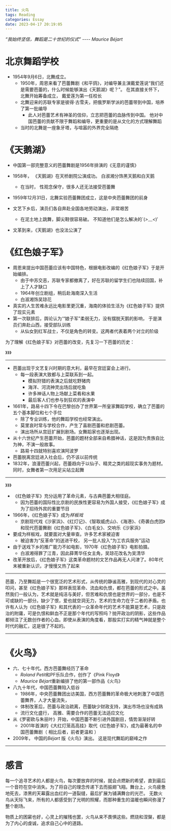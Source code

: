```yaml
---
title: 火鸟
tags: Reading
categories: Essay
date: 2023-04-17 20:19:05
---
```



*“我始终坚信，舞蹈是二十世纪的仪式” ---- Maurice Béjart*

<!--more-->

#    北京舞蹈学校

* 1954年9月6日，北舞成立。
  * 1950年，周恩来看了芭蕾舞剧《和平鸽》，对编导兼主演戴爱莲说“我们还是需要芭蕾的，什么时候能够演出《天鹅湖》呢？”。 在其直接关怀下， 北舞开始筹备成立， 戴爱莲为第一任校长
  * 北舞迎来的苏联专家是彼得·古雪夫，把俄罗斯学派的芭蕾带到中国，培养了第一批编导
    * 此人对芭蕾艺术有神圣的信仰，立志把芭蕾的血脉传到中国。 他对中国芭蕾的贡献不限于舞蹈和编导，更重要的是从文化的方式理解舞蹈
  * 当时的北舞是一座象牙塔，与喧嚣的外界完全隔绝

# 《天鹅湖》

* 中国第一部完整意义的芭蕾舞剧是1956年排演的《无意的谨慎》
* 1958年， 《天鹅湖》在天桥剧院公演成功。 白淑湘分饰黑天鹅和白天鹅
  * 在当时， 性观念保守，很多人还无法接受芭蕾舞

* 1959年12月31日，北舞实验芭蕾舞团成立，这是中央芭蕾舞团的前身

* 文艺下乡后，演员们各自奔赴全国各地劳动演出，非常艰苦
  * 在泥土地上跳舞，脚尖鞋很容易破。 不知道他们是怎么解决的`(*>﹏<*)′
* 文革到来，《天鹅湖》也没法公演了

# 《红色娘子军》

* 周恩来提出中国芭蕾应该有中国特色，根据电影改编的《红色娘子军》于是开始编排。
  * 由于中苏交恶，苏联专家都撤离了，好在苏联的留学生们也陆续回国，补上了人才缺口
  * 1964年创立剧组，稍后赴海南深入生活
  * 白淑湘饰吴琼花
* 真实的人生苦难永远比电影里更沉重，海南的体验生活为《红色娘子军》提供了现实元素
* 第一次联排后，舆论认为‘“娘子军”柔弱无力，没有摆脱天鹅的影响， 于是演员们奔赴山西，接受部队训练
  * 从仙女到红军战士，不仅是角色的转变。这两者代表着两个对立的阶级

为了理解《红色娘子军》对芭蕾的改变，先复习一下芭蕾的历史：

》》》

---

* 芭蕾出现于文艺复兴时期的意大利，最早在宫廷宴会上进行。
  * 每一段表演大致都与上菜联系到一起。
    * 模拟狩猎的表演之后就吃野猪肉
    * 海洋、河流神灵出场后就吃鱼
    * 许多神话人物上场献上菜肴和水果
    * 最后客人们也参与到狂欢的表演中
* 1661年，路易十四下令在巴黎创办了世界第一所皇家舞蹈学校，确立了芭蕾的五个基本脚位和七个手位
  * 除了专业训练，他的舞蹈学校也经常演出。 
  * 莫里哀时常与学校合作，产生了喜剧芭蕾和悲剧芭蕾。
  * 演出场所从宫廷扩展到剧场。女舞蹈家也逐渐出现。
* 从十六世纪产生芭蕾开始，芭蕾的题材全部来自希腊神话，这是因为贵族自比为神，不演一般故事。
  * 路易十四就特别喜欢演阿波罗
* 芭蕾脱离宫廷进入社会后，仍不该以前传统
* 1832年，浪漫芭蕾兴起，芭蕾趋向于以仙子、精灵之类的超现实事务为题材。 同时，女舞者第一次用足尖站立起舞



---

》》》

* 《红色娘子军》充分运用了革命元素，与古典芭蕾大相径庭。 
  * 因为芭蕾的国际性比京剧的民族性更容易为外国人接受，《红色娘子军》成为了招待外宾的重要节目
* 1966年，《红色娘子军》成为*样板戏*
  * 京剧现代戏《沙家浜》、《红灯记》、《智取威虎山》、《海港》、《奇袭白虎团》和现代芭蕾舞剧《红色娘子军》、《白毛女》、交响乐《沙家浜》
* 要成为样板戏，就要面对大量审查。许多艺术家被迫害
  * 被迫害为“反革命”的送进干校， 另一批人投入“为工农兵服务”运动
* 由于送戏下乡的推广能力不如电影，1970年《红色娘子军》电影拍摄。
  * 白淑湘得罪了江青，因此薛菁华任女主角，吴琼花改名为吴清华
* 改革开放后，《红色娘子军》这类革命题材的文艺作品再无人问津了。80年代末被重新认识，才慢慢又热了起来

---

芭蕾，乃至舞蹈是一个很宽泛的艺术形式，从传统的静谧高雅，到现代的对心灵的叩问，甚至《红色娘子军》那样表现革命、流血和仇恨，都在芭蕾的形式之中。虽然我们一般认为，艺术就是纯洁与美好，但苦难和仇恨也是世界的一部分，也是不可或缺的一部分。缺少了恨，爱也就空洞无力，艺术的生命力在于二者的矛盾。也许有人认为《红色娘子军》和其代表的一众革命年代的艺术不能算是艺术，只是政治的附庸，可是仇恨和鲜血不正是那个年代的写照吗？抛开政治的阴影，这些作品都倾注了无数创作者的心血。即使从表演的角度看，那股实打实的精气神就是整个时代的融汇，这是很了不起的。

---



# 《火鸟》

* 六、七十年代。西方芭蕾舞经历了革命
  * *Roland Petit*和PF乐队合作，创作了《Pink Floyd》
  * *Maurice Béjart*重新编排了他的第一部作品《火鸟》
* 八九十年代，中国芭蕾舞陷入低谷
  * 1986年，中央芭蕾舞团出访美国，西方芭蕾舞的革命极大地刺激了中国芭蕾舞界，人才大量流失， 
  * 体制改革后，芭蕾与政治疏离，芭蕾缺少财政支持，演出市场也没有成熟
  * 流行文化盛行， 高雅、需要合作的芭蕾无法适应文化
* 从《罗密欧与朱丽叶》开始，中国芭蕾不断引进外国剧目，情势渐渐好转
  * 2001年首演的《大红灯笼高高挂》取代《红色娘子军》，成为最著名的中国芭蕾舞剧（ 相比后者，前者更温和 ）
* 2009年， 中国的*Béjart* 版《火鸟》演出。 这是现代舞蹈的巅峰之作

---



# 感言

每一个追寻艺术的人都是火鸟，每次要放弃的时候，就会点燃新的希望，直到最后一个音符在空中消失。为了将自己的理念传递下去而振翅飞翔。舞台上，火鸟疲惫地死去，漆黑的天幕露出血红的一道裂缝，最后扩展为铺满舞台的光芒。 无数火鸟从天际飞来，所有的人都感受到了光明的照耀，而那种重生的温暖也瞬间弥漫了整个剧场。

物质上的困窘也好，心灵上的摧残也罢，火鸟从来不畏惧这些。燃烧和涅槃，都是为了内心的虔诚，追求自己心中的道路。


